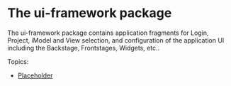 # The ui-framework package

The ui-framework package contains application fragments for Login, Project, iModel and View selection, and configuration of the application UI including the Backstage, Frontstages, Widgets, etc..

Topics:

* [Placeholder](./Placeholder.md)
